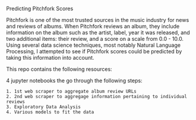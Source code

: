 Predicting Pitchfork Scores

Pitchfork is one of the most trusted sources in the music industry for news and reviews of albums. When Pitchfork reviews an album, they include information on the album such as the artist, label, year it was released, and two additional items: their review, and a score on a scale from 0.0 - 10.0. Using several data science techniques, most notably Natural Language Processing, I attempted to see if Pitchfork scores could be predicted by taking this information into account. 

This repo contains the following resources:

4 jupyter notebooks the go through the following steps:

    1. 1st web scraper to aggregate album review URLs
    2. 2nd web scraper to aggregage information pertaining to individual reviews
    3. Exploratory Data Analysis
    4. Various models to fit the data
